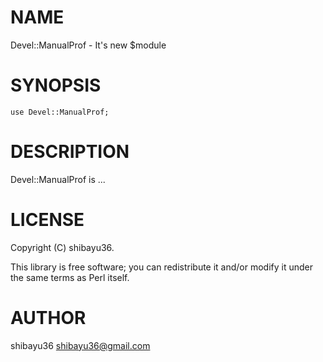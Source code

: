 # NAME

Devel::ManualProf - It's new $module

# SYNOPSIS

    use Devel::ManualProf;

# DESCRIPTION

Devel::ManualProf is ...

# LICENSE

Copyright (C) shibayu36.

This library is free software; you can redistribute it and/or modify
it under the same terms as Perl itself.

# AUTHOR

shibayu36 <shibayu36@gmail.com>
